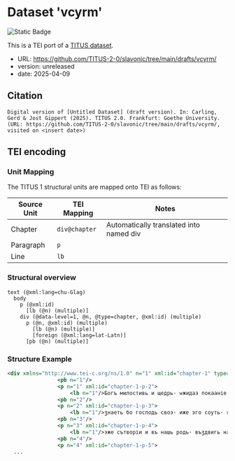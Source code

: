 # Dataset 'vcyrm'

![Static Badge](https://img.shields.io/badge/TEI_validation-passing-green)

This is a TEI port of a [TITUS dataset](http://titus.uni-frankfurt.de/texte/etcc/slav/aksl/vcyrmeth/vcyrm.htm).

* URL: https://github.com/TITUS-2-0/slavonic/tree/main/drafts/vcyrm/
* version: unreleased
* date: 2025-04-09

## Citation
```text
Digital version of [Untitled Dataset] (draft version). In: Carling, Gerd & Jost Gippert (2025). TITUS 2.0. Frankfurt: Goethe University. (URL: https://github.com/TITUS-2-0/slavonic/tree/main/drafts/vcyrm/, visited on <insert date>)
```

## TEI encoding


### Unit Mapping
The TITUS 1 structural units are mapped onto TEI as follows:

| Source Unit | TEI Mapping | Notes |
|-------------|-------------|-------|
| Chapter | `div@chapter` | Automatically translated into named div |
| Paragraph | `p` |  |
| Line | `lb` |  |

### Structural overview
```text
text (@xml:lang=chu-Glag)
  body
    p (@xml:id)
      [lb (@n) (multiple)]
    div (@data-level=1, @n, @type=chapter, @xml:id) (multiple)
      p (@n, @xml:id) (multiple)
        [lb (@n) (multiple)]
        [foreign (@xml:lang=lat-Latn)]
      [pb (@n) (multiple)]
```

### Structure Example

```xml
<div xmlns="http://www.tei-c.org/ns/1.0" n="1" xml:id="chapter-1" type="chapter" data-level="1">
				<pb n="1"/>
				<p n="1" xml:id="chapter-1-p-2">
					<lb n="1"/>Богъ милостивь и щедрь· ѡжидаэ покааніе чловѣчьско· да<lb n="2"/>быше въси съпасены были и въ раӡѹмь истин/ныи пришли· не<lb n="3"/>хощет/ бо съмр/ти грѣшникѹ· нъ покаянію и животѹ· аще и<lb n="4"/>наипаче приложить на ӡлобѹ· нъ не ѡставляэть чловѣча<lb n="5"/>рода ѡтпасти ѡслаблэніемь и вь сьблаӡнь неприяӡнинѹ<lb n="6"/>пріити и погыбнѹти· нъ на каяжда лѣта и врѣмена не<lb n="7"/>прѣстаэть благодать творе намь мнѡго· яко испрьва<lb n="8"/>даже и до ныня· патриарьхи же пръвѣе и ѡтьци и по тѣхь<lb n="9"/>пророкы· а по сихь апостоли и моученикы· праведными моужи<lb n="10"/>и оучители иӡбираэи ѡть многомльвнаго житіа сего·</p>
				<pb n="2"/>
				<p n="2" xml:id="chapter-1-p-3">
					<lb n="1"/>ӡнаеть бо господь своэ· иже эго соуть· якоже рече· ѡв/це<lb n="2"/>моэ гласа моэго слышеть и аӡь ӡнаю э и именемь въӡываю<lb n="3"/>э и по мнѣ ходеть и даю имь животь вѣч/ныи·</p>
				<pb n="3"/>
				<p n="3" xml:id="chapter-1-p-4">
					<lb n="1"/>эже сътворіи и въ нашь родь· въӡдвигь намь оучителя<lb n="2"/>сице· иже просвѣти еӡыкь нашь· слабостію омрач/ше оумь<lb n="3"/>свои· паче льстию діаволэю· не хотѣвше въ свѣтѣ<lb n="4"/>божіихь ӡаповѣдехь ходити·</p>
				<pb n="4"/>
				<p n="4" xml:id="chapter-1-p-5">
  ...
```
